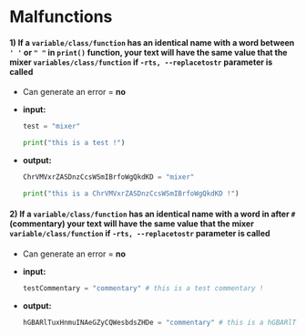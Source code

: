 # Malfunctions

#### 1) If a `variable/class/function` has an identical name with a word between `' '` or `" "` in `print()` function, your text will have the same value that the mixer `variables/class/function` if `-rts, --replacetostr` parameter is called
- Can generate an error = **no**
- **input:**
  ```python
  test = "mixer"

  print("this is a test !")
  ```

- **output:**
  ```python
  ChrVMVxrZASDnzCcsWSmIBrfoWgQkdKD = "mixer"

  print("this is a ChrVMVxrZASDnzCcsWSmIBrfoWgQkdKD !")
  ```

#### 2) If a `variable/class/function` has an identical name with a word in after `#` (commentary) your text will have the same value that the mixer `variable/class/function` if `-rts, --replacetostr` parameter is called
- Can generate an error = **no**
- **input:**
  ```python
  testCommentary = "commentary" # this is a test commentary !
  ```

- **output:**
  ```python
  hGBARlTuxHnmuINAeGZyCQWesbdsZHDe = "commentary" # this is a hGBARlTuxHnmuINAeGZyCQWesbdsZHDe !
  ```
